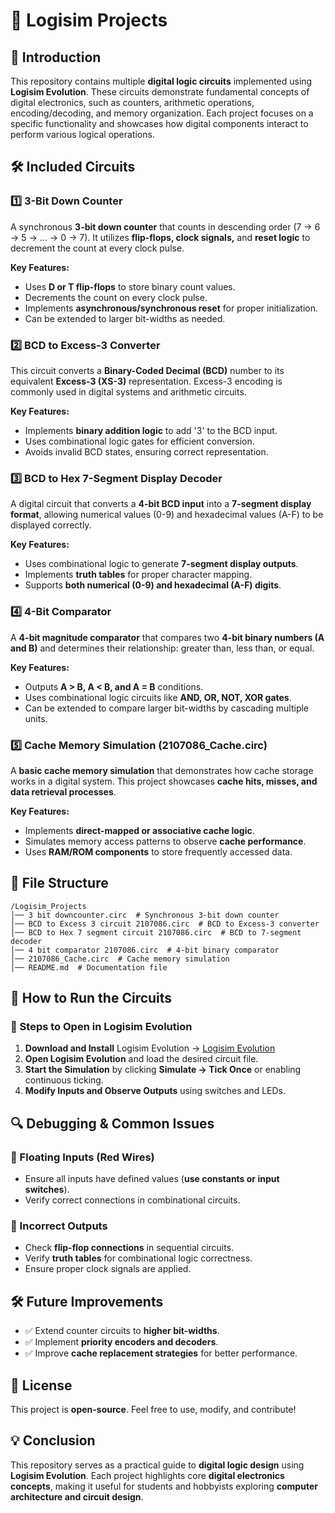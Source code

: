 # 🚀 Logisim Projects

## 📖 Introduction
This repository contains multiple **digital logic circuits** implemented using **Logisim Evolution**. These circuits demonstrate fundamental concepts of digital electronics, such as counters, arithmetic operations, encoding/decoding, and memory organization. Each project focuses on a specific functionality and showcases how digital components interact to perform various logical operations.

## 🛠 Included Circuits

### 1️⃣ **3-Bit Down Counter**
A synchronous **3-bit down counter** that counts in descending order (7 → 6 → 5 → ... → 0 → 7). It utilizes **flip-flops, clock signals,** and **reset logic** to decrement the count at every clock pulse.

**Key Features:**
- Uses **D or T flip-flops** to store binary count values.
- Decrements the count on every clock pulse.
- Implements **asynchronous/synchronous reset** for proper initialization.
- Can be extended to larger bit-widths as needed.

### 2️⃣ **BCD to Excess-3 Converter**
This circuit converts a **Binary-Coded Decimal (BCD)** number to its equivalent **Excess-3 (XS-3)** representation. Excess-3 encoding is commonly used in digital systems and arithmetic circuits.

**Key Features:**
- Implements **binary addition logic** to add '3' to the BCD input.
- Uses combinational logic gates for efficient conversion.
- Avoids invalid BCD states, ensuring correct representation.

### 3️⃣ **BCD to Hex 7-Segment Display Decoder**
A digital circuit that converts a **4-bit BCD input** into a **7-segment display format**, allowing numerical values (0-9) and hexadecimal values (A-F) to be displayed correctly.

**Key Features:**
- Uses combinational logic to generate **7-segment display outputs**.
- Implements **truth tables** for proper character mapping.
- Supports **both numerical (0-9) and hexadecimal (A-F) digits**.

### 4️⃣ **4-Bit Comparator**
A **4-bit magnitude comparator** that compares two **4-bit binary numbers (A and B)** and determines their relationship: greater than, less than, or equal.

**Key Features:**
- Outputs **A > B, A < B, and A = B** conditions.
- Uses combinational logic circuits like **AND, OR, NOT, XOR gates**.
- Can be extended to compare larger bit-widths by cascading multiple units.

### 5️⃣ **Cache Memory Simulation (2107086_Cache.circ)**
A **basic cache memory simulation** that demonstrates how cache storage works in a digital system. This project showcases **cache hits, misses, and data retrieval processes**.

**Key Features:**
- Implements **direct-mapped or associative cache logic**.
- Simulates memory access patterns to observe **cache performance**.
- Uses **RAM/ROM components** to store frequently accessed data.

## 📂 File Structure
```plaintext
/Logisim_Projects
│── 3 bit downcounter.circ  # Synchronous 3-bit down counter
│── BCD to Excess 3 circuit 2107086.circ  # BCD to Excess-3 converter
│── BCD to Hex 7 segment circuit 2107086.circ  # BCD to 7-segment decoder
│── 4 bit comparator 2107086.circ  # 4-bit binary comparator
│── 2107086_Cache.circ  # Cache memory simulation
│── README.md  # Documentation file
```

## 🚀 How to Run the Circuits

### 🔹 Steps to Open in Logisim Evolution
1. **Download and Install** Logisim Evolution → [Logisim Evolution](https://logisim-evolution.org)
2. **Open Logisim Evolution** and load the desired circuit file.
3. **Start the Simulation** by clicking **Simulate → Tick Once** or enabling continuous ticking.
4. **Modify Inputs and Observe Outputs** using switches and LEDs.

## 🔍 Debugging & Common Issues

### 🔹 Floating Inputs (Red Wires)
- Ensure all inputs have defined values (**use constants or input switches**).
- Verify correct connections in combinational circuits.

### 🔹 Incorrect Outputs
- Check **flip-flop connections** in sequential circuits.
- Verify **truth tables** for combinational logic correctness.
- Ensure proper clock signals are applied.

## 🛠 Future Improvements
- ✅ Extend counter circuits to **higher bit-widths**.
- ✅ Implement **priority encoders and decoders**.
- ✅ Improve **cache replacement strategies** for better performance.

## 📜 License
This project is **open-source**. Feel free to use, modify, and contribute!

## 💡 Conclusion
This repository serves as a practical guide to **digital logic design** using **Logisim Evolution**. Each project highlights core **digital electronics concepts**, making it useful for students and hobbyists exploring **computer architecture and circuit design**.
